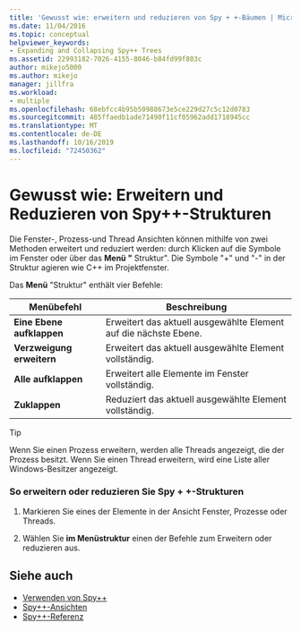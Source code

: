 ```yaml
---
title: 'Gewusst wie: erweitern und reduzieren von Spy + +-Bäumen | Microsoft-Dokumentation'
ms.date: 11/04/2016
ms.topic: conceptual
helpviewer_keywords:
- Expanding and Collapsing Spy++ Trees
ms.assetid: 22993182-7026-4155-8046-b84fd99f803c
author: mikejo5000
ms.author: mikejo
manager: jillfra
ms.workload:
- multiple
ms.openlocfilehash: 68ebfcc4b95b50988673e5ce229d27c5c12d0783
ms.sourcegitcommit: 485ffaedb1ade71490f11cf05962add1718945cc
ms.translationtype: MT
ms.contentlocale: de-DE
ms.lasthandoff: 10/16/2019
ms.locfileid: "72450362"
---
```

# <a name="how-to-expand-and-collapse-spy-trees"></a>Gewusst wie: Erweitern und Reduzieren von Spy++-Strukturen
Die Fenster-, Prozess-und Thread Ansichten können mithilfe von zwei Methoden erweitert und reduziert werden: durch Klicken auf die Symbole im Fenster oder über das **Menü "** Struktur". Die Symbole "+" und "-" in der Struktur agieren wie C++ im Projektfenster.

 Das **Menü** "Struktur" enthält vier Befehle:

|Menübefehl|Beschreibung|
|------------------|-----------------|
|**Eine Ebene aufklappen**|Erweitert das aktuell ausgewählte Element auf die nächste Ebene.|
|**Verzweigung erweitern**|Erweitert das aktuell ausgewählte Element vollständig.|
|**Alle aufklappen**|Erweitert alle Elemente im Fenster vollständig.|
|**Zuklappen**|Reduziert das aktuell ausgewählte Element vollständig.|

> [!TIP]
> Wenn Sie einen Prozess erweitern, werden alle Threads angezeigt, die der Prozess besitzt. Wenn Sie einen Thread erweitern, wird eine Liste aller Windows-Besitzer angezeigt.

### <a name="to-expand-or-collapse-spy-trees"></a>So erweitern oder reduzieren Sie Spy + +-Strukturen

1. Markieren Sie eines der Elemente in der Ansicht Fenster, Prozesse oder Threads.

2. Wählen Sie **im Menüstruktur** einen der Befehle zum Erweitern oder reduzieren aus.

## <a name="see-also"></a>Siehe auch
- [Verwenden von Spy++](../debugger/using-spy-increment.md)
- [Spy++-Ansichten](../debugger/spy-increment-views.md)
- [Spy++-Referenz](../debugger/spy-increment-reference.md)